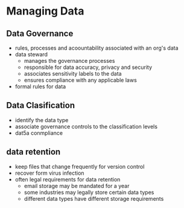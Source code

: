 # Managing Data

## Data Governance

- rules, processes and acoountability associated with an org's data
- data steward
  - manages the governance processes
  - responsible for data accuracy, privacy and security
  - associates sensitivity labels to the data
  - ensures compliance with any applicable laws
- formal rules for data

## Data Clasification

- identify the data type
- associate governance controls to the classification levels
- dat5a conmpliance

## data retention

- keep files that change frequently for version control
- recover form virus infection
- often legal requirements for data retention
  - email storage may be mandated for a year
  - some industries may legally store certain data types
  - different data types have different storage requirements
